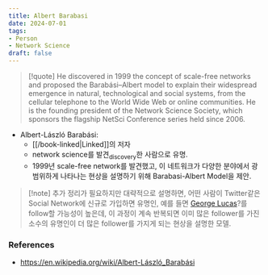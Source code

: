 ```yaml
---
title: Albert Barabasi
date: 2024-07-01
tags:
- Person
- Network Science
draft: false
---
```



> [!quote] He discovered in 1999 the concept of scale-free networks and proposed the Barabási–Albert model to explain their widespread emergence in natural, technological and social systems, from the cellular telephone to the World Wide Web or online communities. He is the founding president of the Network Science Society, which sponsors the flagship NetSci Conference series held since 2006.

- Albert-László Barabási:
    - [[/book-linked|Linked]]의 저자
    - network science를 발견<sub>discovery</sub>한 사람으로 유명.
    - 1999년 scale-free network를 발견했고, 이 네트워크가 다양한 분야에서 광범위하게 나타나는 현상을 설명하기 위해 Barabasi-Albert Model을 제안.


> [!note] 추가 정리가 필요하지만 대략적으로 설명하면, 어떤 사람이 Twitter같은 Social Network에 신규로 가입하면 유명인, 예를 들면 [George Lucas](https://www.forbes.com/sites/devinseanmartin/2024/04/02/the-worlds-celebrity-billionaires-2024-taylor-swift-kim-kardashian-oprah/)?를 follow할 가능성이 높은데, 이 과정이 계속 반복되면 이미 많은 follower를 가진 소수의 유명인이 더 많은 follower를 가지게 되는 현상을 설명한 모델.



### References
- https://en.wikipedia.org/wiki/Albert-László_Barabási